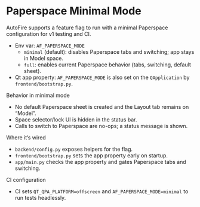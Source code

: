 # Paperspace Minimal Mode

AutoFire supports a feature flag to run with a minimal Paperspace configuration for v1 testing and CI.

- Env var: `AF_PAPERSPACE_MODE`
  - `minimal` (default): disables Paperspace tabs and switching; app stays in Model space.
  - `full`: enables current Paperspace behavior (tabs, switching, default sheet).
- Qt app property: `AF_PAPERSPACE_MODE` is also set on the `QApplication` by `frontend/bootstrap.py`.

Behavior in minimal mode
- No default Paperspace sheet is created and the Layout tab remains on “Model”.
- Space selector/lock UI is hidden in the status bar.
- Calls to switch to Paperspace are no-ops; a status message is shown.

Where it’s wired
- `backend/config.py` exposes helpers for the flag.
- `frontend/bootstrap.py` sets the app property early on startup.
- `app/main.py` checks the app property and gates Paperspace tabs and switching.

CI configuration
- CI sets `QT_QPA_PLATFORM=offscreen` and `AF_PAPERSPACE_MODE=minimal` to run tests headlessly.

